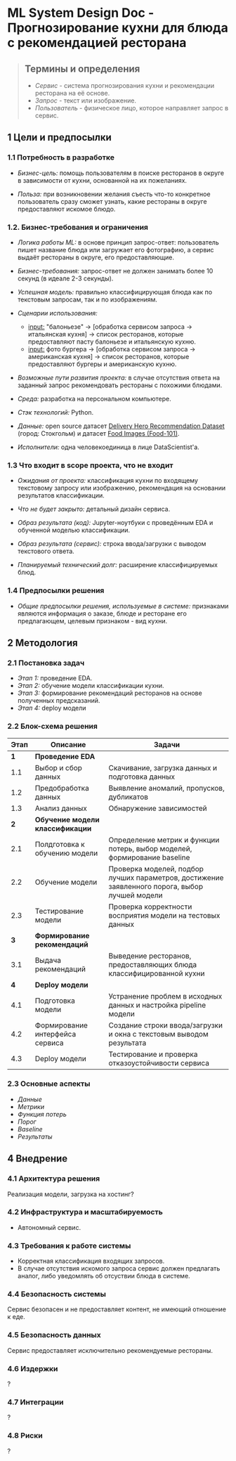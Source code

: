 # ML System Design Doc - Прогнозирование кухни для блюда с рекомендацией ресторана

>## Термины и определения
>
>* *Сервис* - система прогнозирования кухни и рекомендации ресторана на её основе.
>* *Запрос* - текст или изображение.
>* *Пользователь* - физическое лицо, которое направляет запрос в сервис.

## 1 Цели и предпосылки

### 1.1 Потребность в разработке

* *Бизнес-цель:* помощь пользователям в поиске ресторанов в округе в зависимости от кухни, основанной на их пожеланиях.

* *Польза:* при возникновении желания съесть что-то конкретное пользователь сразу сможет узнать, какие рестораны в округе предоставляют искомое блюдо. 
  
### 1.2. Бизнес-требования и ограничения

* *Логика работы ML:* в основе принцип запрос-ответ: пользователь пишет название блюда или загружает его фотографию, а сервис выдаёт рестораны в округе, его предоставляющие.
  
* *Бизнес-требования:* запрос-ответ не должен занимать более 10 секунд (в идеале 2-3 секунды).

* *Успешная модель:* правильно классифицирующая блюда как по текстовым запросам, так и по изображениям.

* *Сценарии использования:* 
  * <ins>input:</ins> "балоньезе" -> [обработка сервисом запроса -> итальянская кухня] -> список ресторанов, которые предоставляют пасту балоньезе и итальянскую кухню.
  * <ins>input:</ins> фото бургера -> [обработка сервисом запроса -> американская кухня] -> список ресторанов, которые предоставляют бургеры и американскую кухню.
  
* *Возможные пути развития проекта:* в случае отсутствия ответа на заданный запрос рекомендовать рестораны с похожими блюдами.
  
* *Среда:* разработка на персональном компьютере.
  
* *Стэк технологий:* Python.
  
* *Данные:* open source датасет [Delivery Hero Recommendation Dataset](https://dl.acm.org/doi/pdf/10.1145/3604915.3610242) (город: Стокгольм) и датасет [Food Images (Food-101)](https://www.kaggle.com/datasets/kmader/food41).
  
* *Исполнители:* одна человекоединица в лице DataScientist'а.
  

### 1.3 Что входит в scope проекта, что не входит

* *Ожидания от проекта:* классификация кухни по входящему текстовому запросу или изображению, рекомендация на основании результатов классификации.
  
* *Что не будет закрыто:* детальный дизайн сервиса.
  
* *Образ результата (код):* Jupyter-ноутбуки с проведённым EDA и обученной моделью классификации.

* *Образ результата (сервис):* строка ввода/загрузки с выводом текстового ответа.
  
* *Планируемый технический долг:* расширение классифицируемых блюд.

### 1.4 Предпосылки решения

* *Общие предпосылки решения, используемые в системе:* признаками являются информация о заказе, блюде и ресторане его предлагающем, целевым признаком - вид кухни.

## 2 Методология

### 2.1 Постановка задач

* *Этап 1:* проведение EDA.
* *Этап 2:* обучение модели классификации кухни.
* *Этап 3:* формирование рекомендаций ресторанов на основе полученных предсказаний.
* *Этап 4:* deploy модели

### 2.2 Блок-схема решения

Этап | Описание | Задачи
-|-|-
**1** | **Проведение EDA** | 
1.1 | Выбор и сбор данных | Скачивание, загрузка данных и подготовка данных
1.2 | Предобработка данных | Выявление аномалий, пропусков, дубликатов
1.3 | Анализ данных | Обнаружение зависимостей
**2** | **Обучение модели классификации** | 
2.1 | Полдготовка к обучению модели | Определение метрик и функции потерь, выбор моделей, формирование baseline
2.2 | Обучение модели | Проверка моделей, подбор лучших параметров, достижение заявленного порога, выбор лучшей модели
2.3 | Тестирование модели | Проверка корректности восприятия модели на тестовых данных
**3** | **Формирование рекомендаций** |
3.1 | Выдача рекомендаций | Выведение ресторанов, предоставляющих блюда классифицированной кухни
**4** | **Deploy модели** |
4.1 | Подготовка модели | Устранение проблем в исходных данных и настройка pipeline модели
4.2 | Формирование интерфейса сервиса | Создание строки ввода/загрузки и окна с текстовым выводом результата
4.3 | Deploy модели | Тестирование и проверка отказоустойчивости сервиса

### 2.3 Основные аспекты

* *Данные*
* *Метрики*
* *Функция потерь*
* *Порог*
* *Baseline*
* *Результаты*

## 4 Внедрение

### 4.1 Архитектура решения

Реализация модели, загрузка на хостинг?

### 4.2 Инфраструктура и масштабируемость

* Автономный сервис.

### 4.3 Требования к работе системы

* Корректная классификация входящих запросов.
* В случае отсутствия искомого запроса сервис должен предлагать аналог, либо уведомлять об отсуствии блюда в системе.

### 4.4 Безопасность системы

Сервис безопасен и не предоставляет контент, не имеющий отношение к еде.

### 4.5 Безопасность данных

Сервис предоставляет исключительно рекомендуемые рестораны.

### 4.6 Издержки

?

### 4.7 Интеграции

?

### 4.8 Риски

?
